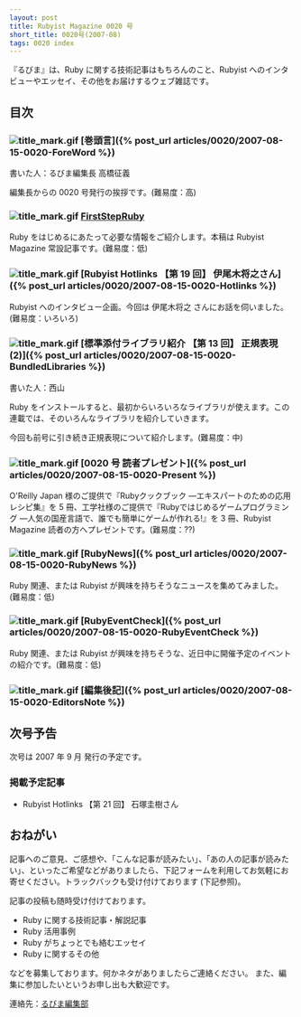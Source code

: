 ```yaml
---
layout: post
title: Rubyist Magazine 0020 号
short_title: 0020号(2007-08)
tags: 0020 index
---
```



『るびま』は、Ruby に関する技術記事はもちろんのこと、Rubyist へのインタビューやエッセイ、その他をお届けするウェブ雑誌です。

## 目次

### ![title_mark.gif]({{site.baseurl}}/images/title_mark.gif) [巻頭言]({% post_url articles/0020/2007-08-15-0020-ForeWord %})

書いた人：るびま編集長 高橋征義

編集長からの 0020 号発行の挨拶です。(難易度：高)

### ![title_mark.gif]({{site.baseurl}}/images/title_mark.gif) [FirstStepRuby](https://github.com/rubima/rubima/blob/master/first_step_ruby/first-step-ruby-2.0.md)

Ruby をはじめるにあたって必要な情報をご紹介します。本稿は Rubyist Magazine 常設記事です。(難易度：低)

### ![title_mark.gif]({{site.baseurl}}/images/title_mark.gif) [Rubyist Hotlinks 【第 19 回】 伊尾木将之さん]({% post_url articles/0020/2007-08-15-0020-Hotlinks %})

Rubyist へのインタビュー企画。今回は 伊尾木将之 さんにお話を伺いました。(難易度：いろいろ)

### ![title_mark.gif]({{site.baseurl}}/images/title_mark.gif) [標準添付ライブラリ紹介 【第 13 回】 正規表現 (2)]({% post_url articles/0020/2007-08-15-0020-BundledLibraries %})

書いた人：西山

Ruby をインストールすると、最初からいろいろなライブラリが使えます。この連載では、そのいろんなライブラリを紹介していきます。

今回も前号に引き続き正規表現について紹介します。(難易度：中)

### ![title_mark.gif]({{site.baseurl}}/images/title_mark.gif) [0020 号 読者プレゼント]({% post_url articles/0020/2007-08-15-0020-Present %})

O'Reilly Japan 様のご提供で『Rubyクックブック ―エキスパートのための応用レシピ集』を 5 冊、工学社様のご提供で『Rubyではじめるゲームプログラミング ―人気の国産言語で、誰でも簡単にゲームが作れる!』を 3 冊、Rubyist Magazine 読者の方へプレゼントです。(難易度：??)

### ![title_mark.gif]({{site.baseurl}}/images/title_mark.gif) [RubyNews]({% post_url articles/0020/2007-08-15-0020-RubyNews %})

Ruby 関連、または Rubyist が興味を持ちそうなニュースを集めてみました。(難易度：低)

### ![title_mark.gif]({{site.baseurl}}/images/title_mark.gif) [RubyEventCheck]({% post_url articles/0020/2007-08-15-0020-RubyEventCheck %})

Ruby 関連、または Rubyist が興味を持ちそうな、近日中に開催予定のイベントの紹介です。(難易度：低)

### ![title_mark.gif]({{site.baseurl}}/images/title_mark.gif) [編集後記]({% post_url articles/0020/2007-08-15-0020-EditorsNote %})

## 次号予告

次号は 2007 年 9 月 発行の予定です。

### 掲載予定記事

* Rubyist Hotlinks 【第 21 回】 石塚圭樹さん


## おねがい

記事へのご意見、ご感想や、「こんな記事が読みたい」、「あの人の記事が読みたい」、といったご希望などがありましたら、下記フォームを利用してお気軽にお寄せください。トラックバックも受け付けております (下記参照)。

記事の投稿も随時受け付けております。

* Ruby に関する技術記事・解説記事
* Ruby 活用事例
* Ruby がちょっとでも絡むエッセイ
* Ruby に関するその他


などを募集しております。何かネタがありましたらご連絡ください。
また、編集に参加したいというお申し出も大歓迎です。

連絡先：[るびま編集部](mailto:magazine@ruby-no-kai.org)


